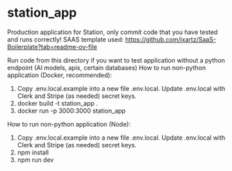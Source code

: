 # station_app
Production application for Station, only commit code that you have tested and runs correctly!
SAAS template used: https://github.com/ixartz/SaaS-Boilerplate?tab=readme-ov-file

Run code from this directory if you want to test application without a python endpoint (AI models, apis, certain databases)
How to run non-python application (Docker, recommended):
1. Copy .env.local.example into a new file .env.local. Update .env.local with Clerk and Stripe (as needed) secret keys.
2. docker build -t station_app .
3. docker run -p 3000:3000 station_app

How to run non-python application (Node):
1. Copy .env.local.example into a new file .env.local. Update .env.local with Clerk and Stripe (as needed) secret keys.
2. npm install
3. npm run dev